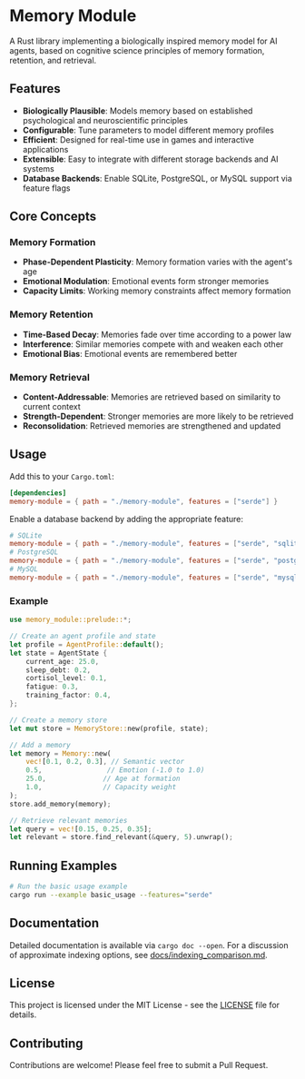 # Memory Module

A Rust library implementing a biologically inspired memory model for AI agents, based on cognitive science principles of memory formation, retention, and retrieval.

## Features

- **Biologically Plausible**: Models memory based on established psychological and neuroscientific principles
- **Configurable**: Tune parameters to model different memory profiles
- **Efficient**: Designed for real-time use in games and interactive applications
- **Extensible**: Easy to integrate with different storage backends and AI systems
- **Database Backends**: Enable SQLite, PostgreSQL, or MySQL support via feature flags

## Core Concepts

### Memory Formation
- **Phase-Dependent Plasticity**: Memory formation varies with the agent's age
- **Emotional Modulation**: Emotional events form stronger memories
- **Capacity Limits**: Working memory constraints affect memory formation

### Memory Retention
- **Time-Based Decay**: Memories fade over time according to a power law
- **Interference**: Similar memories compete with and weaken each other
- **Emotional Bias**: Emotional events are remembered better

### Memory Retrieval
- **Content-Addressable**: Memories are retrieved based on similarity to current context
- **Strength-Dependent**: Stronger memories are more likely to be retrieved
- **Reconsolidation**: Retrieved memories are strengthened and updated

## Usage

Add this to your `Cargo.toml`:

```toml
[dependencies]
memory-module = { path = "./memory-module", features = ["serde"] }
```

Enable a database backend by adding the appropriate feature:

```toml
# SQLite
memory-module = { path = "./memory-module", features = ["serde", "sqlite"] }
# PostgreSQL
memory-module = { path = "./memory-module", features = ["serde", "postgres"] }
# MySQL
memory-module = { path = "./memory-module", features = ["serde", "mysql"] }
```

### Example

```rust
use memory_module::prelude::*;

// Create an agent profile and state
let profile = AgentProfile::default();
let state = AgentState {
    current_age: 25.0,
    sleep_debt: 0.2,
    cortisol_level: 0.1,
    fatigue: 0.3,
    training_factor: 0.4,
};

// Create a memory store
let mut store = MemoryStore::new(profile, state);

// Add a memory
let memory = Memory::new(
    vec![0.1, 0.2, 0.3], // Semantic vector
    0.5,                // Emotion (-1.0 to 1.0)
    25.0,              // Age at formation
    1.0,               // Capacity weight
);
store.add_memory(memory);

// Retrieve relevant memories
let query = vec![0.15, 0.25, 0.35];
let relevant = store.find_relevant(&query, 5).unwrap();
```

## Running Examples

```bash
# Run the basic usage example
cargo run --example basic_usage --features="serde"
```

## Documentation

Detailed documentation is available via `cargo doc --open`.
For a discussion of approximate indexing options, see
[docs/indexing_comparison.md](docs/indexing_comparison.md).

## License

This project is licensed under the MIT License - see the [LICENSE](LICENSE) file for details.

## Contributing

Contributions are welcome! Please feel free to submit a Pull Request.
